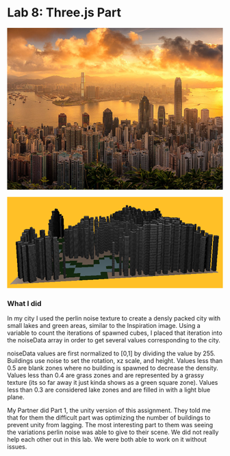 # Lab 8: Three.js Part

![inspiration](images/dense.jpg)

![My Render](images/myCity.PNG)

### What I did
In my city I used the perlin noise texture to create a densly packed city with small lakes and green areas, similar to the
Inspiration image.
Using a variable to count the iterations of spawned cubes, I placed that iteration into the noiseData array in order
to get several values corresponding to the city. 

noiseData values are first normalized to [0,1] by dividing the value by 255.
Buildings use noise to set the rotation, xz scale, and height.
Values less than 0.5 are blank zones where no building is spawned to decrease the density.
Values less than 0.4 are grass zones and are represented by a grassy texture (its so far away it just kinda shows as a green square zone).
Values less than 0.3 are considered lake zones and are filled in with a light blue plane.

My Partner did Part 1, the unity version of this assignment.
They told me that for them the difficult part was optimizing the number of buildings to prevent unity from lagging.
The most interesting part to them was seeing the variations perlin noise was able to give to their scene.
We did not really help each other out in this lab. We were both able to work on it without issues.